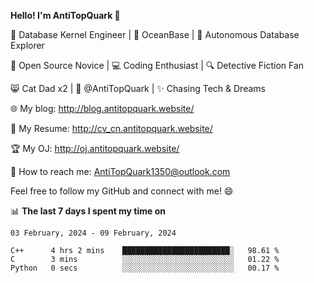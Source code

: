 
**Hello! I'm AntiTopQuark 👋**

🔧 Database Kernel Engineer | 🌊 OceanBase | 🤖 Autonomous Database Explorer

🌱 Open Source Novice | 💻 Coding Enthusiast | 🔍 Detective Fiction Fan

😸 Cat Dad x2 | 🎉 @AntiTopQuark | ✨ Chasing Tech & Dreams

🌐 My blog: http://blog.antitopquark.website/

📄 My Resume: http://cv_cn.antitopquark.website/

🏆 My OJ: http://oj.antitopquark.website/

📧 How to reach me: AntiTopQuark1350@outlook.com

Feel free to follow my GitHub and connect with me! 😄

📊 **The last 7 days I spent my time on** 

<!--START_SECTION:waka-->
```text
03 February, 2024 - 09 February, 2024

C++      4 hrs 2 mins    ████████████████████████░   98.61 % 
C        3 mins          ░░░░░░░░░░░░░░░░░░░░░░░░░   01.22 % 
Python   0 secs          ░░░░░░░░░░░░░░░░░░░░░░░░░   00.17 %
```
<!--END_SECTION:waka-->


